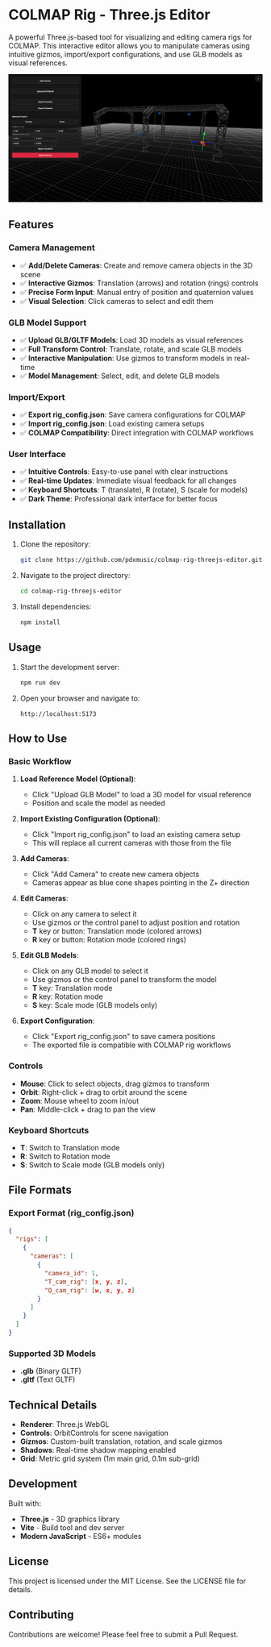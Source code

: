 # COLMAP Rig - Three.js Editor

A powerful Three.js-based tool for visualizing and editing camera rigs for COLMAP. This interactive editor allows you to manipulate cameras using intuitive gizmos, import/export configurations, and use GLB models as visual references.

![Screenshot](screenshot.png)

## Features

### Camera Management
- ✅ **Add/Delete Cameras**: Create and remove camera objects in the 3D scene
- ✅ **Interactive Gizmos**: Translation (arrows) and rotation (rings) controls
- ✅ **Precise Form Input**: Manual entry of position and quaternion values
- ✅ **Visual Selection**: Click cameras to select and edit them

### GLB Model Support
- ✅ **Upload GLB/GLTF Models**: Load 3D models as visual references
- ✅ **Full Transform Control**: Translate, rotate, and scale GLB models
- ✅ **Interactive Manipulation**: Use gizmos to transform models in real-time
- ✅ **Model Management**: Select, edit, and delete GLB models

### Import/Export
- ✅ **Export rig_config.json**: Save camera configurations for COLMAP
- ✅ **Import rig_config.json**: Load existing camera setups
- ✅ **COLMAP Compatibility**: Direct integration with COLMAP workflows

### User Interface
- ✅ **Intuitive Controls**: Easy-to-use panel with clear instructions
- ✅ **Real-time Updates**: Immediate visual feedback for all changes
- ✅ **Keyboard Shortcuts**: T (translate), R (rotate), S (scale for models)
- ✅ **Dark Theme**: Professional dark interface for better focus

## Installation

1. Clone the repository:
   ```bash
   git clone https://github.com/pdxmusic/colmap-rig-threejs-editor.git
   ```

2. Navigate to the project directory:
   ```bash
   cd colmap-rig-threejs-editor
   ```

3. Install dependencies:
   ```bash
   npm install
   ```

## Usage

1. Start the development server:
   ```bash
   npm run dev
   ```

2. Open your browser and navigate to:
   ```
   http://localhost:5173
   ```

## How to Use

### Basic Workflow

1. **Load Reference Model (Optional)**:
   - Click "Upload GLB Model" to load a 3D model for visual reference
   - Position and scale the model as needed

2. **Import Existing Configuration (Optional)**:
   - Click "Import rig_config.json" to load an existing camera setup
   - This will replace all current cameras with those from the file

3. **Add Cameras**:
   - Click "Add Camera" to create new camera objects
   - Cameras appear as blue cone shapes pointing in the Z+ direction

4. **Edit Cameras**:
   - Click on any camera to select it
   - Use gizmos or the control panel to adjust position and rotation
   - **T** key or button: Translation mode (colored arrows)
   - **R** key or button: Rotation mode (colored rings)

5. **Edit GLB Models**:
   - Click on any GLB model to select it
   - Use gizmos or the control panel to transform the model
   - **T** key: Translation mode
   - **R** key: Rotation mode  
   - **S** key: Scale mode (GLB models only)

6. **Export Configuration**:
   - Click "Export rig_config.json" to save camera positions
   - The exported file is compatible with COLMAP rig workflows

### Controls

- **Mouse**: Click to select objects, drag gizmos to transform
- **Orbit**: Right-click + drag to orbit around the scene
- **Zoom**: Mouse wheel to zoom in/out
- **Pan**: Middle-click + drag to pan the view

### Keyboard Shortcuts

- **T**: Switch to Translation mode
- **R**: Switch to Rotation mode
- **S**: Switch to Scale mode (GLB models only)

## File Formats

### Export Format (rig_config.json)
```json
{
  "rigs": [
    {
      "cameras": [
        {
          "camera_id": 1,
          "T_cam_rig": [x, y, z],
          "Q_cam_rig": [w, x, y, z]
        }
      ]
    }
  ]
}
```

### Supported 3D Models
- **.glb** (Binary GLTF)
- **.gltf** (Text GLTF)

## Technical Details

- **Renderer**: Three.js WebGL
- **Controls**: OrbitControls for scene navigation
- **Gizmos**: Custom-built translation, rotation, and scale gizmos
- **Shadows**: Real-time shadow mapping enabled
- **Grid**: Metric grid system (1m main grid, 0.1m sub-grid)

## Development

Built with:
- **Three.js** - 3D graphics library
- **Vite** - Build tool and dev server
- **Modern JavaScript** - ES6+ modules

## License

This project is licensed under the MIT License. See the LICENSE file for details.

## Contributing

Contributions are welcome! Please feel free to submit a Pull Request.
